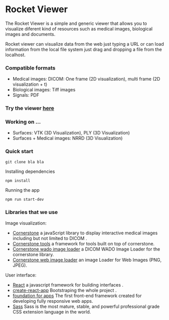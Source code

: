 # Rocket Viewer

The Rocket Viewer is a simple and generic viewer that allows you to visualize diferent kind of resources such as medical images, biological images and documents.

Rocket viewer can visualize data from the web just typing a URL or can load information from the local file system just drag and dropping a file from the localhost. 

### Compatible formats

* Medical images:
DICOM: One frame (2D visualization), multi frame (2D visualization + t)
* Biological images: Tiff images
* Signals: PDF

### Try the viewer [here](http://wicked-watch.surge.sh/)

### Working on ...

* Surfaces: VTK (3D Visualization), PLY (3D Visualization)
* Surfaces + Medical images: NRRD (3D Visualization)

### Quick start

```
git clone bla bla
```

Installing dependencies

```
npm install
```

Running the app

```
npm run start-dev
```

### Libraries that we use

Image visualization:
* [Cornerstone](https://github.com/chafey/cornerstone) a javaScript library to display interactive medical images including but not limited to DICOM .
* [Cornerstone tools](https://github.com/chafey/cornerstoneTools) a framework for tools built on top of cornerstone.
* [Cornerstone wado image loader](https://github.com/chafey/cornerstoneWADOImageLoader) a DICOM WADO Image Loader for the cornerstone library.
* [Cornerstone web image loader](https://github.com/chafey/cornerstoneWebImageLoader) an image Loader for Web Images (PNG, JPEG). 

User interface:
* [React](https://github.com/facebook/react) a javascript framework for building interfaces .
* [create-react-app](https://github.com/facebookincubator/create-react-app) Bootstraping the whole project .
* [foundation for apps](https://foundation.zurb.com/apps.html) The first front-end framework created for developing fully responsive web apps. 
* [Sass](http://sass-lang.com/) Sass is the most mature, stable, and powerful professional grade CSS extension language in the world.

